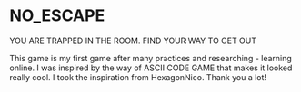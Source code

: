 # NO_ESCAPE
 YOU ARE TRAPPED IN THE ROOM. FIND YOUR WAY TO GET OUT
 
 This game is my first game after many practices and researching - learning online. I was inspired by the way of ASCII CODE GAME that makes it looked really cool. I took the inspiration from HexagonNico. Thank you a lot! 
